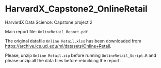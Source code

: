 # HarvardX_Capstone2_OnlineRetail
HarvardX Data Science: Capstone project 2

Main report file: `OnlineRetail_Report.pdf`

The original datafile `Online Retail.xlsx` has been downloaded from <https://archive.ics.uci.edu/ml/datasets/Online+Retail>.

Please, unzip `Online Retail.zip` before running `OnlineRetail_Script.R` and please unzip all the data files before rebuilding the report.
